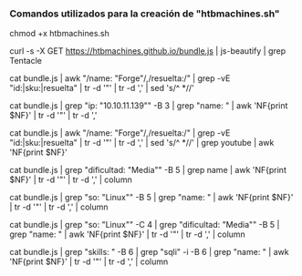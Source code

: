 ### Comandos utilizados para la creación de "htbmachines.sh"
chmod +x htbmachines.sh

curl -s -X GET https://htbmachines.github.io/bundle.js | js-beautify | grep Tentacle

cat bundle.js | awk "/name: \"Forge\"/,/resuelta:/" | grep -vE "id:|sku:|resuelta" | tr -d '"' | tr -d ',' | sed 's/^ *//'

cat bundle.js | grep "ip: \"10.10.11.139\"" -B 3 | grep "name: " | awk 'NF{print $NF}' | tr -d '"' | tr -d ','

cat bundle.js | awk "/name: \"Forge\"/,/resuelta:/" | grep -vE "id:|sku:|resuelta" | tr -d '"' | tr -d ',' | sed 's/^ *//' | grep youtube | awk 'NF{print $NF}'

cat bundle.js | grep "dificultad: \"Media\"" -B 5 | grep name | awk 'NF{print $NF}' | tr -d '"' | tr -d ',' | column

cat bundle.js | grep "so: \"Linux\"" -B 5 | grep "name: " | awk 'NF{print $NF}' | tr -d '"' | tr -d ',' | column

cat bundle.js | grep "so: \"Linux\"" -C 4 | grep "dificultad: \"Media\"" -B 5 | grep "name: " | awk 'NF{print $NF}' | tr -d '"' | tr -d ',' | column

cat bundle.js | grep "skills: " -B 6 | grep "sqli" -i -B 6 | grep "name: " | awk 'NF{print $NF}' | tr -d '"' | tr -d ',' | column

